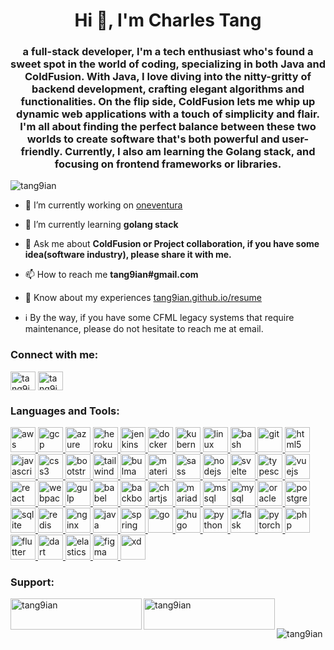 <h1 align="center">Hi 👋, I'm Charles Tang</h1>
<h3 align="center">a full-stack developer, I'm a tech enthusiast who's found a sweet spot in the world of coding, specializing in both Java and ColdFusion. With Java, I love diving into the nitty-gritty of backend development, crafting elegant algorithms and functionalities. On the flip side, ColdFusion lets me whip up dynamic web applications with a touch of simplicity and flair. I'm all about finding the perfect balance between these two worlds to create software that's both powerful and user-friendly. Currently, I also am learning the Golang stack, and focusing on frontend frameworks or libraries.</h3>

<p align="left"> <img src="https://komarev.com/ghpvc/?username=tang9ian&label=Profile%20views&color=0e75b6&style=flat" alt="tang9ian" /> </p>

- 🔭 I’m currently working on [oneventura](https://github.com/tang9ian/oneventura)

- 🌱 I’m currently learning **golang stack**
<!--
- 👨‍💻 All of my projects are available at [tang9ian.github.io](tang9ian.github.io)

- 📝 I regularly write articles on [tang9ian.github.io/blog](tang9ian.github.io/blog)
-->

- 💬 Ask me about **ColdFusion or Project collaboration, if you have some idea(software industry), please share it with me.**

- 📫 How to reach me **tang9ian#gmail.com**

- 📄 Know about my experiences [tang9ian.github.io/resume](tang9ian.github.io/resume)

- ℹ️ By the way, if you have some CFML legacy systems that require maintenance, please do not hesitate to reach me at email.

<h3 align="left">Connect with me:</h3>
<p align="left">
<a href="https://x.com/tang9ian" target="blank"><img align="center" src="https://tang9ian.github.io/images/x.svg" alt="tang9ian" height="30" width="40" /></a>
<a href="https://www.leetcode.com/tang9ian" target="blank"><img align="center" src="https://tang9ian.github.io/images/leet-code.svg" alt="tang9ian" height="30" width="40" /></a>
</p>

<h3 align="left">Languages and Tools:</h3>
<p align="left"> <a href="https://github.com/tang9ian" target="_blank" rel="noreferrer"> <img src="https://tang9ian.github.io/images/amazonwebservices-original-wordmark.svg" alt="aws" title="aws" width="40" height="40"/> </a> <a href="https://cloud.google.com" target="_blank" rel="noreferrer"> <img src="https://tang9ian.github.io/images/google_cloud-icon.svg" alt="gcp" width="40" height="40"/> </a> <a href="https://github.com/tang9ian" target="_blank" rel="noreferrer"> <img src="https://tang9ian.github.io/images/microsoft_azure-icon.svg" alt="azure" width="40" height="40"/> </a> <a href="https://github.com/tang9ian" target="_blank" rel="noreferrer"> <img src="https://tang9ian.github.io/images/heroku-icon.svg" alt="heroku" width="40" height="40"/> </a> <a href="https://github.com/tang9ian" target="_blank" rel="noreferrer"> <img src="https://tang9ian.github.io/images/jenkins-icon.svg" alt="jenkins" width="40" height="40"/> </a> <a href="https://github.com/tang9ian" target="_blank" rel="noreferrer"> <img src="https://tang9ian.github.io/images/docker-original-wordmark.svg" alt="docker" width="40" height="40"/> </a> <a href="https://github.com/tang9ian" target="_blank" rel="noreferrer"> <img src="https://tang9ian.github.io/images/kubernetes-icon.svg" alt="kubernetes" width="40" height="40"/> </a> <a href="https://github.com/tang9ian" target="_blank" rel="noreferrer"> <img src="https://tang9ian.github.io/images/linux-original.svg" alt="linux" width="40" height="40"/> </a> <a href="https://github.com/tang9ian" target="_blank" rel="noreferrer"> <img src="https://tang9ian.github.io/images/gnu_bash-icon.svg" alt="bash" width="40" height="40"/> </a> <a href="https://github.com/tang9ian" target="_blank" rel="noreferrer"> <img src="https://tang9ian.github.io/images/git-scm-icon.svg" alt="git" width="40" height="40"/> </a> <a href="https://github.com/tang9ian" target="_blank" rel="noreferrer"> <img src="https://tang9ian.github.io/images/html5-original-wordmark.svg" alt="html5" width="40" height="40"/> </a> <a href="https://github.com/tang9ian" target="_blank" rel="noreferrer"> <img src="https://tang9ian.github.io/images/javascript-original.svg" alt="javascript" width="40" height="40"/> </a> <a href="https://github.com/tang9ian" target="_blank" rel="noreferrer"> <img src="https://tang9ian.github.io/images/css3-original-wordmark.svg" alt="css3" width="40" height="40"/> </a> <a href="https://github.com/tang9ian" target="_blank" rel="noreferrer"> <img src="https://tang9ian.github.io/images/bootstrap-plain-wordmark.svg" alt="bootstrap" width="40" height="40"/> </a> <a href="https://github.com/tang9ian" target="_blank" rel="noreferrer"> <img src="https://tang9ian.github.io/images/tailwindcss-icon.svg" alt="tailwind" width="40" height="40"/> </a> <a href="https://github.com/tang9ian" target="_blank" rel="noreferrer"> <img src="https://tang9ian.github.io/images/bulma.svg" alt="bulma" width="40" height="40"/> </a> <a href="https://github.com/tang9ian" target="_blank" rel="noreferrer"> <img src="https://tang9ian.github.io/images/materialize.svg" alt="materialize" width="40" height="40"/> </a> <a href="https://github.com/tang9ian" target="_blank" rel="noreferrer"> <img src="https://tang9ian.github.io/images/sass-original.svg" alt="sass" width="40" height="40"/> </a> <a href="https://github.com/tang9ian" target="_blank" rel="noreferrer"> <img src="https://tang9ian.github.io/images/nodejs-original-wordmark.svg" alt="nodejs" width="40" height="40"/> </a> <a href="https://github.com/tang9ian" target="_blank" rel="noreferrer"> <img src="https://tang9ian.github.io/images/svelte_logo.svg" alt="svelte" width="40" height="40"/> </a> <a href="https://github.com/tang9ian" target="_blank" rel="noreferrer"> <img src="https://tang9ian.github.io/images/typescript-original.svg" alt="typescript" width="40" height="40"/> </a> <a href="https://github.com/tang9ian" target="_blank" rel="noreferrer"> <img src="https://tang9ian.github.io/images/vuejs-original-wordmark.svg" alt="vuejs" width="40" height="40"/> </a> <a href="https://github.com/tang9ian" target="_blank" rel="noreferrer"> <img src="https://tang9ian.github.io/images/react-original-wordmark.svg" alt="react" width="40" height="40"/> </a> <a href="https://github.com/tang9ian" target="_blank" rel="noreferrer"> <img src="https://tang9ian.github.io/images/webpack-original-wordmark.svg" alt="webpack" width="40" height="40"/> </a> <a href="https://github.com/tang9ian" target="_blank" rel="noreferrer"> <img src="https://tang9ian.github.io/images/gulp-plain.svg" alt="gulp" width="40" height="40"/> </a> <a href="https://github.com/tang9ian" target="_blank" rel="noreferrer"> <img src="https://tang9ian.github.io/images/babeljs-icon.svg" alt="babel" width="40" height="40"/> </a> <a href="https://github.com/tang9ian" target="_blank" rel="noreferrer"> <img src="https://tang9ian.github.io/images/backbonejs-original-wordmark.svg" alt="backbonejs" width="40" height="40"/> </a> <a href="https://github.com/tang9ian" target="_blank" rel="noreferrer"> <img src="https://tang9ian.github.io/images/chartjs.svg" alt="chartjs" width="40" height="40"/> </a> <a href="https://github.com/tang9ian" target="_blank" rel="noreferrer"> <img src="https://tang9ian.github.io/images/mariadb-icon.svg" alt="mariadb" width="40" height="40"/> </a> <a href="https://github.com/tang9ian" target="_blank" rel="noreferrer"> <img src="https://tang9ian.github.io/images/microsoft-sql-server-logo.svg" alt="mssql" width="40" height="40"/> </a> <a href="https://github.com/tang9ian" target="_blank" rel="noreferrer"> <img src="https://tang9ian.github.io/images/mysql-original-wordmark.svg" alt="mysql" width="40" height="40"/> </a> <a href="https://github.com/tang9ian" target="_blank" rel="noreferrer"> <img src="https://tang9ian.github.io/images/oracle-original.svg" alt="oracle" width="40" height="40"/> </a> <a href="https://github.com/tang9ian" target="_blank" rel="noreferrer"> <img src="https://tang9ian.github.io/images/postgresql-original-wordmark.svg" alt="postgresql" width="40" height="40"/> </a> <a href="https://github.com/tang9ian" target="_blank" rel="noreferrer"> <img src="https://tang9ian.github.io/images/sqlite-icon.svg" alt="sqlite" width="40" height="40"/> </a> <a href="https://github.com/tang9ian" target="_blank" rel="noreferrer"> <img src="https://tang9ian.github.io/images/redis-original-wordmark.svg" alt="redis" width="40" height="40"/> </a> <a href="https://github.com/tang9ian" target="_blank" rel="noreferrer"> <img src="https://tang9ian.github.io/images/nginx-original.svg" alt="nginx" width="40" height="40"/> </a> <a href="https://github.com/tang9ian" target="_blank" rel="noreferrer"> <img src="https://tang9ian.github.io/images/java-original.svg" alt="java" width="40" height="40"/> </a> <a href="https://github.com/tang9ian" target="_blank" rel="noreferrer"> <img src="https://tang9ian.github.io/images/springio-icon.svg" alt="spring" width="40" height="40"/> </a> <a href="https://github.com/tang9ian" target="_blank" rel="noreferrer"> <img src="https://tang9ian.github.io/images/go-original.svg" alt="go" width="40" height="40"/> </a> <a href="https://github.com/tang9ian" target="_blank" rel="noreferrer"> <img src="https://tang9ian.github.io/images/logos-hugo.svg" alt="hugo" width="40" height="40"/> </a> <a href="https://github.com/tang9ian" target="_blank" rel="noreferrer"> <img src="https://tang9ian.github.io/images/python-original.svg" alt="python" width="40" height="40"/> </a> <a href="https://github.com/tang9ian" target="_blank" rel="noreferrer"> <img src="https://tang9ian.github.io/images/pocoo_flask-icon.svg" alt="flask" width="40" height="40"/> </a> <a href="https://github.com/tang9ian" target="_blank" rel="noreferrer"> <img src="https://tang9ian.github.io/images/pytorch-icon.svg" alt="pytorch" width="40" height="40"/> </a> <a href="https://github.com/tang9ian" target="_blank" rel="noreferrer"> <img src="https://tang9ian.github.io/images/php-original.svg" alt="php" width="40" height="40"/> </a> <a href="https://github.com/tang9ian" target="_blank" rel="noreferrer"> <img src="https://tang9ian.github.io/images/flutterio-icon.svg" alt="flutter" width="40" height="40"/> </a> <a href="https://github.com/tang9ian" target="_blank" rel="noreferrer"> <img src="https://tang9ian.github.io/images/dartlang-icon.svg" alt="dart" width="40" height="40"/> </a><a href="https://github.com/tang9ian" target="_blank" rel="noreferrer"> <img src="https://tang9ian.github.io/images/elastic-icon.svg" alt="elasticsearch" width="40" height="40"/> </a> <a href="https://github.com/tang9ian" target="_blank" rel="noreferrer"> <img src="https://tang9ian.github.io/images/figma-icon.svg" alt="figma" width="40" height="40"/> </a> <a href="https://github.com/tang9ian" target="_blank" rel="noreferrer"> <img src="https://tang9ian.github.io/images/adobe-xd.svg" alt="xd" width="40" height="40"/> </a></p>

<h3 align="left">Support:</h3>
<p><a href="https://www.buymeacoffee.com/tang9ian"> <img align="left" src="https://cdn.buymeacoffee.com/buttons/v2/default-yellow.png" height="50" width="210" alt="tang9ian" /></a><a href="https://ko-fi.com/tang9ian"> <img align="left" src="https://cdn.ko-fi.com/cdn/kofi3.png?v=3" height="50" width="210" alt="tang9ian" /></a></p><br><br>

<p><img align="center" src="https://github-readme-stats.vercel.app/api/top-langs?username=tang9ian&show_icons=true&locale=en&layout=compact" alt="tang9ian" /></p>
